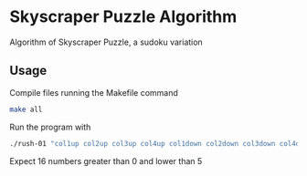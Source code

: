 # Skyscraper Puzzle Algorithm

Algorithm of Skyscraper Puzzle, a sudoku variation

## Usage

Compile files running the Makefile command

```sh
make all
```

Run the program with 

```sh
./rush-01 "col1up col2up col3up col4up col1down col2down col3down col4down row1left row2left row3left row4left row1right row2right row3right row4right"
```

Expect 16 numbers greater than 0 and lower than 5 